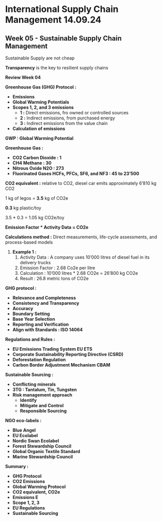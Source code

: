 # **International Supply Chain Management 14.09.24**

## **Week 05 - Sustainable Supply Chain Management**

Sustainable Supply are not cheap

**Transparency** is the key to resilient supply chains

**Review Week 04**

**Greenhouse Gas (GHG) Protocol :**

* **Emissions**
* **Global Warming Potentials**
* **Scopes 1, 2, and 3 emissions**
  * **1 :** Direct emissions, fro owned or controlled sources
  * **2 **:**** Indirect emissions, from purchased energy
  * **3 :** Indirect emissions from the value chain
* **Calculation of emissions**

**GWP : Global Warming Potential**

**Greenhouse Gas :**

* **CO2 Carbon Dioxide : 1**
* **CH4 Methane : 30**
* **Nitrous Oxide N2O : 273**
* **Fluorinated Gases HCFs, PFCs, SF6, and NF3 : 45 to 23’500**

**CO2 equivalent :** relative to CO2, diesel car emits approximately 6’810 kg CO2

1 kg of legos = **3.5** kg of CO2e

**0.3** kg plastic/toy

3.5 * 0.3 = 1.05 kg CO2e/toy

**Emission Factor * Activity Data = CO2e**

**Calculations method :** Direct measurements, life-cycle assessments, and process-based models

1. **Example 1 :**
   1. Activity Data : A company uses 10’000 litres of diesel fuel in its delivery trucks
   2. Emission Factor : 2.68 Co2e per litre
   3. Calculation : 10’000 litres * 2.68 CO2e = 26’800 kg CO2e
   4. Result : 26.8 metric tons of CO2e

**GHG protocol :**

* **Relevance and Completeness**
* **Consistency and Transparency**
* **Accuracy**
* **Boundary Setting**
* **Base Year Selection**
* **Reporting and Verification**
* **Align with Standards : ISO 14064**

**Regulations and Rules :**

* **EU Emissions Trading System EU ETS**
* **Corporate Sustainability Reporting Directive (CSRD)**
* **Deforestation Regulation**
* **Carbon Border Adjustment Mechanism CBAM**

**Sustainable Sourcing :**

* **Conflicting minerals**
* **3TG : Tantalum, Tin, Tungsten**
* **Risk management approach**
  * **Identify**
  * **Mitigate and Control**
  * **Responsible Sourcing**

**NGO eco-labels :**

* **Blue Angel**
* **EU Ecolabel**
* **Nordic Swan Ecolabel**
* **Forest Stewardship Council**
* **Global Organic Textile Standard**
* **Marine Stewardship Council**

**Summary :**

* **GHG Protocol**
* **CO2 Emissions**
* **Global Warming Protocol**
* **CO2 equivalent, CO2e**
* **Emissions E**
* **Scope 1, 2, 3**
* **EU Regulations**
* **Sustainable Sourcing**

